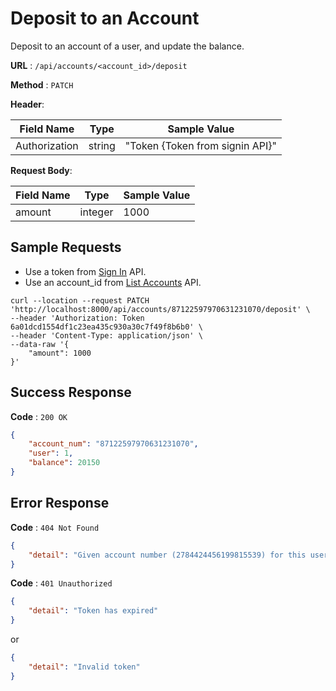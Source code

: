 # Deposit to an Account

Deposit to an account of a user, and update the balance.

**URL** : `/api/accounts/<account_id>/deposit`

**Method** : `PATCH`

**Header**:

| **Field Name** | **Type** | **Sample Value**   |
|----------------|----------|--------------------|
| Authorization  | string   | "Token {Token from signin API}" |

**Request Body**:

| **Field Name** | **Type** | **Sample Value**   |
|----------------|----------|--------------------|
| amount         | integer   | 1000 |

## Sample Requests
- Use a token from [Sign In](docs/sign_in.md) API.
- Use an account_id from [List Accounts](docs/list_account.md) API. 
```
curl --location --request PATCH 'http://localhost:8000/api/accounts/87122597970631231070/deposit' \
--header 'Authorization: Token 6a01dcd1554df1c23ea435c930a30c7f49f8b6b0' \
--header 'Content-Type: application/json' \
--data-raw '{
    "amount": 1000
}'
```

## Success Response

**Code** : `200 OK`

```json
{
    "account_num": "87122597970631231070",
    "user": 1,
    "balance": 20150
}
```


## Error Response

**Code** : `404 Not Found`

```json
{
    "detail": "Given account number (2784424456199815539) for this user does not exist."
}
```

**Code** : `401 Unauthorized`

```json
{
    "detail": "Token has expired"
}
```
or
```json
{
    "detail": "Invalid token"
}
```

